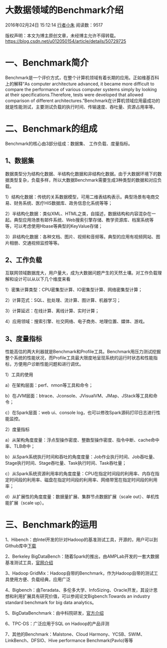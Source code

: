 # 大数据领域的Benchmark介绍

2016年02月24日 15:12:14 [行者小朱](https://me.csdn.net/u012050154) 阅读数：9517



版权声明：本文为博主原创文章，未经博主允许不得转载。	https://blog.csdn.net/u012050154/article/details/50729725

# 一、Benchmark简介

Benchmark是一个评价方式，在整个计算机领域有着长期的应用。正如维基百科上的解释“As computer architecture advanced, it became more difficult to compare the performance of various computer systems simply by looking at their specifications.Therefore, tests were developed that allowed comparison of different architectures.”Benchmark在计算机领域应用最成功的就是性能测试，主要测试负载的执行时间、传输速度、吞吐量、资源占用率等。

# 二、Benchmark的组成

Benchmark的核心由3部分组成：数据集、 工作负载、度量指标。

## 1、数据集

数据类型分为结构化数据、半结构化数据和非结构化数据。由于大数据环境下的数据类型复杂，负载多样，所以大数据Benchmark需要生成3种类型的数据和对应负载。

1）结构化数据：传统的关系数据模型，可用二维表结构表示。典型场景有电商交易、财务系统、医疗HIS数据库、政务信息化系统等等；

2）半结构化数据：类似XML、HTML之类，自描述，数据结构和内容混杂在一起。典型应用场景有邮件系统、Web搜索引擎存储、教学资源库、档案系统等等，可以考虑使用Hbase等典型的KeyValue存储；

3）非结构化数据：各种文档、图片、视频和音频等。典型的应用有视频网站、图片相册、交通视频监控等等。

## 2、工作负载

互联网领域数据庞大，用户量大，成为大数据问题产生的天然土壤。对工作负载理解和设计可以从以下几个维度来看

1）密集计算类型：CPU密集型计算、IO密集型计算、网络密集型计算；

2）计算范式：SQL、批处理、流计算、图计算、机器学习；

3）计算延迟：在线计算、离线计算、实时计算；

4）应用领域：搜索引擎、社交网络、电子商务、地理位置、媒体、游戏。

## 3、度量指标

性能高估的两大利器就是Benchmark和Profile工具。Benchmark用压力测试挖掘整个系统的性能状况，而Profile工具最大限度地呈现系统的运行时状态和性能指标，方便用户诊断性能问题和进行调优。

1）工具的使用

   a）在架构层面：perf、nmon等工具和命令；

   b）在JVM层面：btrace、Jconsole、JVisualVM、JMap、JStack等工具和命令；

   c）在Spark层面：web ui、console log，也可以修改Spark源码打印日志进行性能监控。

2）度量指标

   a）从架构角度度量：浮点型操作密度、整数型操作密度、指令中断、cache命中率、TLB命中；

   b）从Spark系统执行时间和吞吐的角度度量：Job作业执行时间、Job吞吐量、Stage执行时间、Stage吞吐量、Task执行时间、Task吞吐量；

   c）从Spark系统资源利用率的角度度量：CPU在指定时间段的利用率、内存在指定时间段的利用率、磁盘在指定时间段的利用率、网络带宽在指定时间段的利用率；

   d）从扩展性的角度度量：数据量扩展、集群节点数据扩展（scale out）、单机性能扩展（scale up）。

# 三、Benchmark的运用

1、Hibench：由Intel开发的针对Hadoop的基准测试工具，开源的，用户可以到Github库中[下载](https://github.com/intel-hadoop/HiBench)

2、Berkeley BigDataBench：随着Spark的推出，由AMPLab开发的一套大数据基准测试工具，[官网介绍](https://amplab.cs.berkeley.edu/benchmark/)

3、Hadoop GridMix：Hadoop自带的Benchmark，作为Hadoop自带的测试工具使用方便、负载经典，应用广泛

4、Bigbench：由Teradata、多伦多大学、InfoSizing、Oracle开发，其设计思想和利用扩展具有研究价值，可以参阅论文Bigbench:Towards an industry standard benchmark for big data analytics。

5、BigDataBenchmark：由中科院研发，[官方介绍](http://prof.ict.ac.cn/BigDataBench/publications/)

6、TPC-DS：广泛应用于SQL on Hadoop的产品评测

7、其他的Benchmark：Malstone、Cloud Harmony、YCSB、SWIM、LinkBench、DFSIO、Hive performance Benchmark(Pavlo)等等